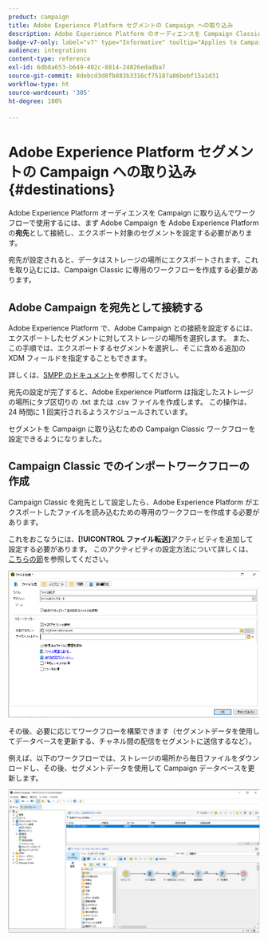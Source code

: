 ```yaml
---
product: campaign
title: Adobe Experience Platform セグメントの Campaign への取り込み
description: Adobe Experience Platform のオーディエンスを Campaign Classic に取り込む方法について説明します
badge-v7-only: label="v7" type="Informative" tooltip="Applies to Campaign Classic v7 only"
audience: integrations
content-type: reference
exl-id: 6db8a653-b649-402c-8814-24826edadba7
source-git-commit: 8debcd3d8fb883b3316cf75187a86bebf15a1d31
workflow-type: ht
source-wordcount: '305'
ht-degree: 100%

---
```


# Adobe Experience Platform セグメントの Campaign への取り込み {#destinations}



Adobe Experience Platform オーディエンスを Campaign に取り込んでワークフローで使用するには、まず Adobe Campaign を Adobe Experience Platform の&#x200B;**宛先**&#x200B;として接続し、エクスポート対象のセグメントを設定する必要があります。

宛先が設定されると、データはストレージの場所にエクスポートされます。これを取り込むには、Campaign Classic に専用のワークフローを作成する必要があります。

## Adobe Campaign を宛先として接続する

Adobe Experience Platform で、Adobe Campaign との接続を設定するには、エクスポートしたセグメントに対してストレージの場所を選択します。 また、この手順では、エクスポートするセグメントを選択し、そこに含める追加の XDM フィールドを指定することもできます。

詳しくは、[SMPP のドキュメント](https://experienceleague.adobe.com/docs/experience-platform/destinations/catalog/email-marketing/adobe-campaign.html?lang=ja)を参照してください。

宛先の設定が完了すると、Adobe Experience Platform は指定したストレージの場所にタブ区切りの .txt または .csv ファイルを作成します。 この操作は、24 時間に 1 回実行されるようスケジュールされています。

セグメントを Campaign に取り込むための Campaign Classic ワークフローを設定できるようになりました。

## Campaign Classic でのインポートワークフローの作成

Campaign Classic を宛先として設定したら、Adobe Experience Platform がエクスポートしたファイルを読み込むための専用のワークフローを作成する必要があります。

これをおこなうには、**[!UICONTROL ファイル転送]**&#x200B;アクティビティを追加して設定する必要があります。 このアクティビティの設定方法について詳しくは、 [こちらの節](../../workflow/using/file-transfer.md)を参照してください。

![](assets/rtcdp-file-transfer.png)

その後、必要に応じてワークフローを構築できます（セグメントデータを使用してデータベースを更新する、チャネル間の配信をセグメントに送信するなど）。

例えば、以下のワークフローでは、ストレージの場所から毎日ファイルをダウンロードし、その後、セグメントデータを使用して Campaign データベースを更新します。

![](assets/rtcdp-workflow.png)
